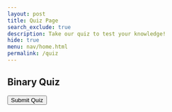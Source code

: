 ```yaml
---
layout: post
title: Quiz Page
search_exclude: true
description: Take our quiz to test your knowledge!
hide: true
menu: nav/home.html
permalink: /quiz
---
```



 <!-- <link rel="stylesheet" href="{{site.baseurl}}/navigation/quiz/style.css">  -->
 <html lang="en">
    <head>
    <meta charset="UTF-8">
    <meta name="viewport" content="width=device-width, initial-scale=1.0">
    <title>Quiz Page</title>
    </head>
    <body>
    <div id="quizgrading"></div>
    <div class="quiz-container">
        <h2>Binary Quiz</h2>
        <div id="quiz"></div>
        <button id="submit">Submit Quiz</button>
        <div id="results"></div>
    </div>
    </body>

<script src="{{site.baseurl}}/navigation/quiz/script.js" type="module">
    
</script>
